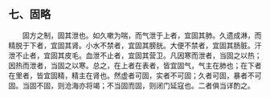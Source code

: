 ## 七、固略


&emsp;&emsp;固方之制，固其泄也。如久嗽为喘，而气泄于上者，宜固其肺。久遗成淋，而精脱于下者，宜固其肾。小水不禁者，宜固其膀胱。大便不禁者，宜固其肠脏。汗泄不止者，宜固其皮毛。血泄不止者，宜固其营卫。凡因寒而泄者，当固之以热；因热而泄者，当固之以寒。总之，在上者在表者，皆宜固气，气主在肺也；在下者在里者，皆宜固精，精主在肾也。然虚者可固，实者不可固；久者可固，暴者不可固。当固不固，则沧海亦将竭；不当固而固，则闭门延寇也。二者俱当详酌之。

